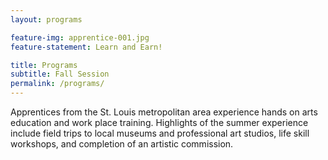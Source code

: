 ```yaml
---
layout: programs

feature-img: apprentice-001.jpg
feature-statement: Learn and Earn!

title: Programs
subtitle: Fall Session
permalink: /programs/
---
```


Apprentices from the St. Louis metropolitan area experience hands on arts education and work place training. Highlights of the summer experience include field trips to local museums and professional art studios, life skill workshops, and completion of an artistic commission.

